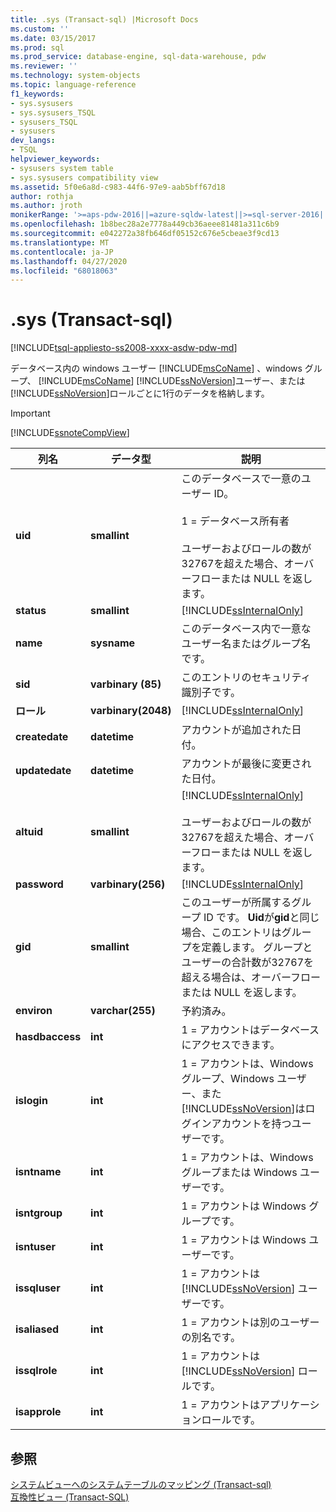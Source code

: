 ```yaml
---
title: .sys (Transact-sql) |Microsoft Docs
ms.custom: ''
ms.date: 03/15/2017
ms.prod: sql
ms.prod_service: database-engine, sql-data-warehouse, pdw
ms.reviewer: ''
ms.technology: system-objects
ms.topic: language-reference
f1_keywords:
- sys.sysusers
- sys.sysusers_TSQL
- sysusers_TSQL
- sysusers
dev_langs:
- TSQL
helpviewer_keywords:
- sysusers system table
- sys.sysusers compatibility view
ms.assetid: 5f0e6a8d-c983-44f6-97e9-aab5bff67d18
author: rothja
ms.author: jroth
monikerRange: '>=aps-pdw-2016||=azure-sqldw-latest||>=sql-server-2016||=sqlallproducts-allversions||>=sql-server-linux-2017||=azuresqldb-mi-current'
ms.openlocfilehash: 1b8bec28a2e7778a449cb36aeee81481a311c6b9
ms.sourcegitcommit: e042272a38fb646df05152c676e5cbeae3f9cd13
ms.translationtype: MT
ms.contentlocale: ja-JP
ms.lasthandoff: 04/27/2020
ms.locfileid: "68018063"
---
```

# <a name="syssysusers-transact-sql"></a>.sys (Transact-sql)
[!INCLUDE[tsql-appliesto-ss2008-xxxx-asdw-pdw-md](../../includes/tsql-appliesto-ss2008-xxxx-asdw-pdw-md.md)]

  データベース内の windows ユーザー [!INCLUDE[msCoName](../../includes/msconame-md.md)] 、windows グループ、 [!INCLUDE[msCoName](../../includes/msconame-md.md)] [!INCLUDE[ssNoVersion](../../includes/ssnoversion-md.md)]ユーザー、または[!INCLUDE[ssNoVersion](../../includes/ssnoversion-md.md)]ロールごとに1行のデータを格納します。  
  
> [!IMPORTANT]  
>  [!INCLUDE[ssnoteCompView](../../includes/ssnotecompview-md.md)]  
  
|列名|データ型|説明|  
|-----------------|---------------|-----------------|  
|**uid**|**smallint**|このデータベースで一意のユーザー ID。<br /><br /> 1 = データベース所有者<br /><br /> ユーザーおよびロールの数が32767を超えた場合、オーバーフローまたは NULL を返します。|  
|**status**|**smallint**|[!INCLUDE[ssInternalOnly](../../includes/ssinternalonly-md.md)]|  
|**name**|**sysname**|このデータベース内で一意なユーザー名またはグループ名です。|  
|**sid**|**varbinary (85)**|このエントリのセキュリティ識別子です。|  
|**ロール**|**varbinary(2048)**|[!INCLUDE[ssInternalOnly](../../includes/ssinternalonly-md.md)]|  
|**createdate**|**datetime**|アカウントが追加された日付。|  
|**updatedate**|**datetime**|アカウントが最後に変更された日付。|  
|**altuid**|**smallint**|[!INCLUDE[ssInternalOnly](../../includes/ssinternalonly-md.md)]<br /><br /> ユーザーおよびロールの数が32767を超えた場合、オーバーフローまたは NULL を返します。|  
|**password**|**varbinary(256)**|[!INCLUDE[ssInternalOnly](../../includes/ssinternalonly-md.md)]|  
|**gid**|**smallint**|このユーザーが所属するグループ ID です。 **Uid**が**gid**と同じ場合、このエントリはグループを定義します。 グループとユーザーの合計数が32767を超える場合は、オーバーフローまたは NULL を返します。|  
|**environ**|**varchar(255)**|予約済み。|  
|**hasdbaccess**|**int**|1 = アカウントはデータベースにアクセスできます。|  
|**islogin**|**int**|1 = アカウントは、Windows グループ、Windows ユーザー、また[!INCLUDE[ssNoVersion](../../includes/ssnoversion-md.md)]はログインアカウントを持つユーザーです。|  
|**isntname**|**int**|1 = アカウントは、Windows グループまたは Windows ユーザーです。|  
|**isntgroup**|**int**|1 = アカウントは Windows グループです。|  
|**isntuser**|**int**|1 = アカウントは Windows ユーザーです。|  
|**issqluser**|**int**|1 = アカウントは [!INCLUDE[ssNoVersion](../../includes/ssnoversion-md.md)] ユーザーです。|  
|**isaliased**|**int**|1 = アカウントは別のユーザーの別名です。|  
|**issqlrole**|**int**|1 = アカウントは [!INCLUDE[ssNoVersion](../../includes/ssnoversion-md.md)] ロールです。|  
|**isapprole**|**int**|1 = アカウントはアプリケーションロールです。|  
  
## <a name="see-also"></a>参照  
 [システムビューへのシステムテーブルのマッピング &#40;Transact-sql&#41;](../../relational-databases/system-tables/mapping-system-tables-to-system-views-transact-sql.md)   
 [互換性ビュー &#40;Transact-SQL&#41;](~/relational-databases/system-compatibility-views/system-compatibility-views-transact-sql.md)  
  
  
